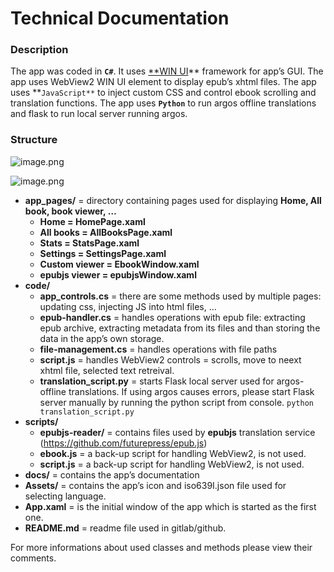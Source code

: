 # Technical Documentation

### Description

The app was coded in **`C#`**. It uses [**WIN UI](https://learn.microsoft.com/en-us/windows/apps/winui/)** framework for app’s GUI. The app uses WebView2 WIN UI element to display epub’s xhtml files. The app uses **`JavaScript**` to inject custom CSS and control ebook scrolling and translation functions. The app uses **`Python`** to run argos offline translations and flask to run local server running argos.

### Structure

![image.png](Technical%20Documentation%20b5af8669873848ee8557f61019959381/image.png)

![image.png](Technical%20Documentation%20b5af8669873848ee8557f61019959381/image%201.png)

- **app_pages/** = directory containing pages used for displaying **Home, All book, book viewer, …**
    - **Home = HomePage.xaml**
    - **All books = AllBooksPage.xaml**
    - **Stats = StatsPage.xaml**
    - **Settings = SettingsPage.xaml**
    - **Custom viewer = EbookWindow.xaml**
    - **epubjs viewer = epubjsWindow.xaml**
- **code/**
    - **app_controls.cs** = there are some methods used by multiple pages: updating css, injecting JS into html files, …
    - **epub-handler.cs**  = handles operations with epub file: extracting epub archive, extracting metadata from its files and than storing the data in the app’s own storage.
    - **file-management.cs** = handles operations with file paths
    - **script.js** = handles WebView2 controls = scrolls, move to neext xhtml file, selected text retreival.
    - **translation_script.py** = starts Flask local server used for argos-offline translations. If using argos causes errors, please  start Flask server manually by running the python script from console. `python translation_script.py`
- **scripts/**
    - **epubjs-reader/** = contains files used by **epubjs** translation service (https://github.com/futurepress/epub.js)
    - **ebook.js** = a back-up script for handling WebView2, is not used.
    - **script.js** = a back-up script for handling WebView2, is not used.
- **docs/** = contains the app’s documentation
- **Assets/** = contains the app’s icon and iso639I.json file used for selecting language.
- **App.xaml** = is the initial window of the app which is started as  the first one.
- **README.md** = readme file used in gitlab/github.

For more informations about used classes and methods please view their comments.